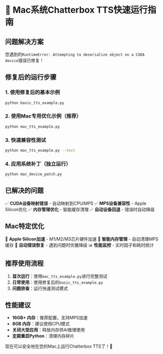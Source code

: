 # 🍎 Mac系统Chatterbox TTS快速运行指南

## 问题解决方案

您遇到的`RuntimeError: Attempting to deserialize object on a CUDA device`错误已修复！

## 修复后的运行步骤

### 1. 使用修复后的基本示例
```bash
python basic_tts_example.py
```

### 2. 使用Mac专用优化示例（推荐）
```bash
python mac_tts_example.py
```

### 3. 快速兼容性测试
```bash
python mac_tts_example.py --test
```

### 4. 应用系统补丁（独立运行）
```bash
python mac_device_patch.py
```

## 已解决的问题

✅ **CUDA设备映射错误** - 自动映射到CPU/MPS
✅ **MPS设备兼容性** - Apple Silicon优化
✅ **内存管理优化** - 智能缓存清理
✅ **自动设备回退** - 错误时自动降级

## Mac特定优化

🚀 **Apple Silicon加速** - M1/M2/M3芯片硬件加速
💾 **智能内存管理** - 自动清理MPS缓存
🔄 **自动错误恢复** - 遇到问题时优雅降级
📊 **性能监控** - 实时因子和耗时统计

## 推荐使用流程

1. **首次运行**：使用`mac_tts_example.py`进行完整测试
2. **日常使用**：使用修复后的`basic_tts_example.py`
3. **问题排查**：运行快速测试模式

## 性能建议

- **16GB+ 内存**：推荐配置，支持MPS加速
- **8GB 内存**：建议使用CPU模式
- **关闭大型应用**：释放内存供AI推理使用
- **定期重启Python**：清理内存碎片

现在可以安全地在您的Mac上运行Chatterbox TTS了！🎉 
